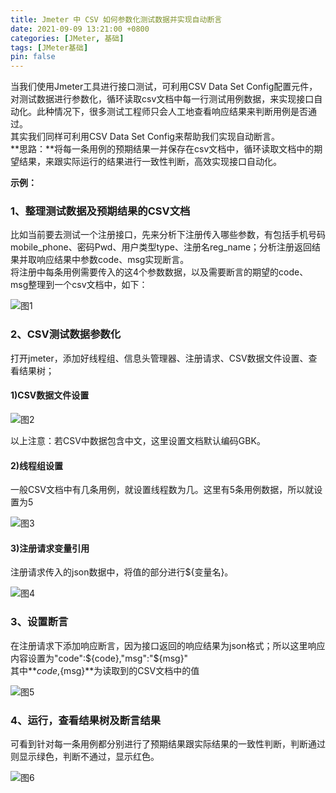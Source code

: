 ```yaml
---
title: Jmeter 中 CSV 如何参数化测试数据并实现自动断言
date: 2021-09-09 13:21:00 +0800
categories: [JMeter, 基础]
tags: [JMeter基础]
pin: false
---
```


当我们使用Jmeter工具进行接口测试，可利用CSV Data Set Config配置元件，对测试数据进行参数化，循环读取csv文档中每一行测试用例数据，来实现接口自动化。此种情况下，很多测试工程师只会人工地查看响应结果来判断用例是否通过。  
   其实我们同样可利用CSV Data Set Config来帮助我们实现自动断言。  
   **思路：**将每一条用例的预期结果一并保存在csv文档中，循环读取文档中的期望结果，来跟实际运行的结果进行一致性判断，高效实现接口自动化。

**示例：**

### **1、整理测试数据及预期结果的CSV文档** 

比如当前要去测试一个注册接口，先来分析下注册传入哪些参数，有包括手机号码mobile\_phone、密码Pwd、用户类型type、注册名reg\_name；分析注册返回结果并取响应结果中参数code、msg实现断言。  
将注册中每条用例需要传入的这4个参数数据，以及需要断言的期望的code、msg整理到一个csv文档中，如下：  

![图1](https://cdn.jsdelivr.net/gh/3wsea/blog-images@master/commons/20210909/0909-9-1.png)

### **2、CSV测试数据参数化**

打开jmeter，添加好线程组、信息头管理器、注册请求、CSV数据文件设置、查看结果树；

#### 1)CSV数据文件设置

![图2](https://cdn.jsdelivr.net/gh/3wsea/blog-images@master/commons/20210909/0909-9-2.png)

以上注意：若CSV中数据包含中文，这里设置文档默认编码GBK。

#### 2)线程组设置

一般CSV文档中有几条用例，就设置线程数为几。这里有5条用例数据，所以就设置为5

![图3](https://cdn.jsdelivr.net/gh/3wsea/blog-images@master/commons/20210909/0909-9-3.png)

#### 3)注册请求变量引用

注册请求传入的json数据中，将值的部分进行${变量名}。

![图4](https://cdn.jsdelivr.net/gh/3wsea/blog-images@master/commons/20210909/0909-9-4.png)

### **3、设置断言**

在注册请求下添加响应断言，因为接口返回的响应结果为json格式；所以这里响应内容设置为"code":${code},"msg":"${msg}"  
其中**${code},${msg}**为读取到的CSV文档中的值

![图5](https://cdn.jsdelivr.net/gh/3wsea/blog-images@master/commons/20210909/0909-9-5.png)

### **4、运行，查看结果树及断言结果**

可看到针对每一条用例都分别进行了预期结果跟实际结果的一致性判断，判断通过则显示绿色，判断不通过，显示红色。

![图6](https://cdn.jsdelivr.net/gh/3wsea/blog-images@master/commons/20210909/0909-9-6.gif)